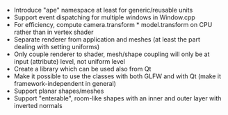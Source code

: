  - Introduce "ape" namespace at least for generic/reusable units
 - Support event dispatching for multiple windows in Window.cpp
 - For efficiency, compute camera.transform * model.transform on CPU rather than in vertex shader
 - Separate renderer from application and meshes (at least the part dealing with setting uniforms)
  - Only couple renderer to shader, mesh/shape coupling will only be at input (attribute) level, not uniform level
 - Create a library which can be used also from Qt
 - Make it possible to use the classes with both GLFW and with Qt (make it framework-independent in general)
 - Support planar shapes/meshes
 - Support "enterable", room-like shapes with an inner and outer layer with inverted normals

